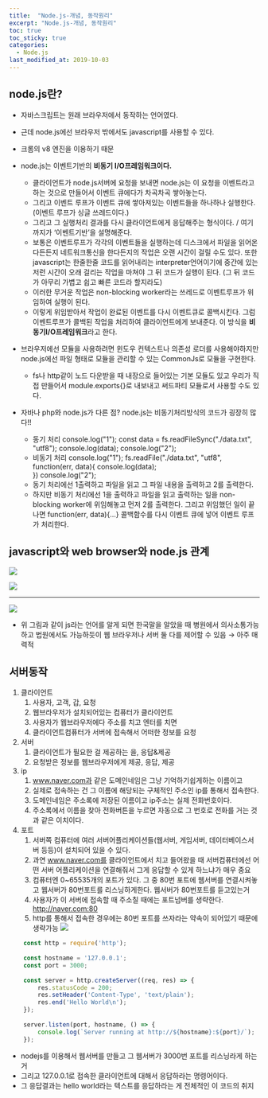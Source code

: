 ```yaml
---
title:  "Node.js-개념, 동작원리"
excerpt: "Node.js-개념, 동작원리"
toc: true
toc_sticky: true  
categories:
  - Node.js
last_modified_at: 2019-10-03
---
```


## **node.js란?**
- 자바스크립트는 원래 브라우저에서 동작하는 언어였다.
- 근데 node.js에선 브라우저 밖에서도 javascript를 사용할 수 있다.
- 크롬의 v8 엔진을 이용하기 때문
- node.js는 이벤트기반의 **비동기 I/O프레임워크이다.**
    - 클라이언트가 node.js서버에 요청을 보내면 node.js는 이 요청을 이벤트라고 하는 것으로 만들어서 이벤트 큐에다가 차곡차곡 쌓아놓는다.
    - 그리고 이벤트 루프가 이벤트 큐에 쌓아져있는 이벤트들을 하나하나 실행한다. (이벤트 루프가 싱글 쓰레드이다.)
    - 그리고 그 실행처리 결과를 다시 클라이언트에게 응답해주는 형식이다. / 여기까지가 ‘이벤트기반’을 설명해준다.
    - 보통은 이벤트루프가 각각의 이벤트들을 실행하는데 디스크에서 파일을 읽어온다든든지 네트워크통신을 한다든지의 작업은 오랜 시간이 걸릴 수도 있다. 또한 javascript는 한줄한줄 코드를 읽어내리는 interpreter언어이기에 중간에 있는 저런 시간이 오래 걸리는 작업을 마쳐야 그 뒤 코드가 실행이 된다. (그 뒤 코드가 아무리 가볍고 쉽고 빠른 코드라 할지라도)
    - 이러한 무거운 작업은 non-blocking worker라는 쓰레드로 이벤트루프가 위임하여 실행이 된다.
    - 이렇게 위임받아서 작업이 완료된 이벤트를 다시 이벤트큐로 콜백시킨다. 그럼 이벤트루프가 콜백된 작업을 처리하여 클라이언트에게 보내준다. 이 방식을 **비동기I/O프레임워크**라고 한다.


- 브라우저에선 모듈을 사용하려면 윈도우 컨텍스트나 의존성 로더를 사용해야하지만 node.js에선 파일 형태로 모듈을 관리할 수 있는 CommonJs로 모듈을 구현한다.
    - fs나 http같이 노드 다운받을 때 내장으로 들어있는 기본 모듈도 있고 우리가 직접 만들어서 module.exports{}로 내보내고 써드파티 모듈로서 사용할 수도 있다.


- 자바나 php와 node.js가 다른 점? node.js는 비동기처리방식의 코드가 굉장히 많다!!
    - 동기 처리
    console.log("1");
    const data = fs.readFileSync("./data.txt", "utf8");
    console.log(data);
    console.log("2");
    - 비동기 처리
    console.log("1");
    fs.readFile("./data.txt", "utf8", function(err, data){
      console.log(data);  
    })
    console.log("2");
    - 동기 처리에선 1출력하고 파일을 읽고 그 파일 내용을 출력하고 2를 출력한다.
    - 하지만 비동기 처리에선 1을 출력하고 파일을 읽고 출력하는 일을 non-blocking worker에 위임해놓고 먼저 2를 출력한다. 그리고 위임했던 일이 끝나면 function(err, data){…} 콜백함수를 다시 이벤트 큐에 넣어 이벤트 루프가 처리한다.


## **javascript와 web browser와 node.js 관계**
![](https://d2mxuefqeaa7sj.cloudfront.net/s_0EC12B3FB17FDB3ACEC6247C23B33B28A089DB49C452FB0427FAE81677601672_1549689332635_js.PNG)

![](https://d2mxuefqeaa7sj.cloudfront.net/s_0EC12B3FB17FDB3ACEC6247C23B33B28A089DB49C452FB0427FAE81677601672_1549689356521_js_korean.PNG)

----------
![](https://d2mxuefqeaa7sj.cloudfront.net/s_0EC12B3FB17FDB3ACEC6247C23B33B28A089DB49C452FB0427FAE81677601672_1549689362972_jsjs.PNG)


- 위 그림과 같이 js라는 언어를 알게 되면 한국말을 알았을 때 병원에서 의사소통가능하고 법원에서도 가능하듯이 웹 브라우저나 서버 둘 다를 제어할 수 있음 → 아주 매력적


## **서버동작**  

1. 클라이언트
    1. 사용자, 고객, 갑, 요청
    2. 웹브라우저가 설치되어있는 컴퓨터가 클라이언트
    3. 사용자가 웹브라우저에다 주소를 치고 엔터를 치면 
    4. 클라이언트컴퓨터가 서버에 접속해서 어떠한 정보를 요청
2. 서버
    1. 클라이언트가 필요한 걸 제공하는 을, 응답&제공
    2. 요청받은 정보를 웹브라우저에게 제공, 응답, 제공
3. ip
    1. www.naver.com과 같은 도메인네임은 그냥 기억하기쉽게하는 이름이고
    2. 실제로 접속하는 건 그 이름에 해당되는 구체적인 주소인 ip를 통해서 접속한다.
    3. 도메인네임은 주소록에 저장된 이름이고 ip주소는 실제 전화번호이다.
    4. 주소록에서 이름을 찾아 전화버튼을 누르면 자동으로 그 번호로 전화를 거는 것과 같은 이치이다.
4. 포트
    1. 서버쪽 컴퓨터에 여러 서버어플리케이션들(웹서버, 게임서버, 데이터베이스서버 등등)이 설치되어 있을 수 있다.
    2. 과연 www.naver.com를 클라이언트에서 치고 들어왔을 때 서버컴퓨터에선 어떤 서버 어플리케이션을 연결해줘서 그게 응답할 수 있게 하느냐가 매우 중요
    3. 컴퓨터엔 0~65535개의 포트가 있다. 그 중 80번 포트에 웹서버를 연결시켜놓고 웹서버가 80번포트를 리스닝하게한다. 웹서버가 80번포트를 듣고있는거
    4. 사용자가 이 서버에 접속할 때 주소칠 때에는 포트넘버를 생략한다. http://naver.com:80
    5. http를 통해서 접속한 경우에는 80번 포트를 쓰자라는 약속이 되어있기 때문에 생략가능
![](https://d2mxuefqeaa7sj.cloudfront.net/s_0EC12B3FB17FDB3ACEC6247C23B33B28A089DB49C452FB0427FAE81677601672_1549773688829_wlsWK.PNG)  

```javascript
    const http = require('http');
    
    const hostname = '127.0.0.1';
    const port = 3000;
    
    const server = http.createServer((req, res) => {
        res.statusCode = 200;
        res.setHeader('Content-Type', 'text/plain');
        res.end('Hello World\n');
    });
    
    server.listen(port, hostname, () => {
        console.log(`Server running at http://${hostname}:${port}/`);
    });
```

- nodejs를 이용해서 웹서버를 만들고 그 웹서버가 3000번 포트를 리스닝라게 하는거
- 그리고 127.0.0.1로 접속한 클라이언트에 대해서 응답하라는 명령어이다.
- 그 응답결과는 hello world라는 텍스트를 응답하라는 게 전체적인 이 코드의 취지